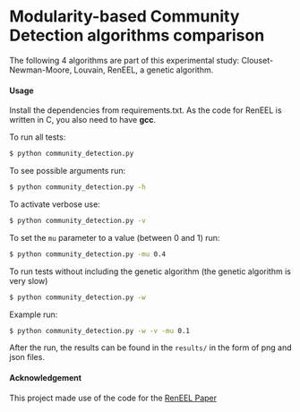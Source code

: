 # Modularity-based Community Detection algorithms comparison

The following 4 algorithms are part of this experimental study: Clouset-Newman-Moore, Louvain, RenEEL, a genetic algorithm.

#### Usage
Install the dependencies from requirements.txt. As the code for RenEEL is written in C, you also need to have **gcc**.

To run all tests:
```sh
$ python community_detection.py
```
To see possible arguments run:
```sh
$ python community_detection.py -h
```

To activate verbose use:
```sh
$ python community_detection.py -v
```

To set the `mu` parameter to a value (between 0 and 1) run:
```sh
$ python community_detection.py -mu 0.4
```

To run tests without including the genetic algorithm (the genetic algorithm is very slow)
```sh
$ python community_detection.py -w
```

Example run:
```sh
$ python community_detection.py -w -v -mu 0.1
```

After the run, the results can be found in the `results/` in the form of png and json files.

#### Acknowledgement
This project made use of the code for the [RenEEL Paper](https://github.com/kbassler/RenEEL-Modularity)
